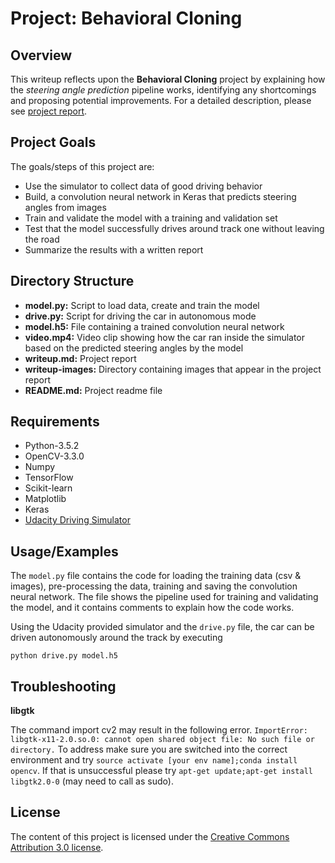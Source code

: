# Project: Behavioral Cloning
## Overview   
   
This writeup reflects upon the **Behavioral Cloning** project by explaining how the *steering angle prediction* pipeline works, identifying any shortcomings and proposing potential improvements. For a detailed description, please see [project report](https://github.com/wkhattak/Behavioural-Cloning/blob/master/writeup.md).


## Project Goals

The goals/steps of this project are:
* Use the simulator to collect data of good driving behavior
* Build, a convolution neural network in Keras that predicts steering angles from images
* Train and validate the model with a training and validation set
* Test that the model successfully drives around track one without leaving the road
* Summarize the results with a written report


## Directory Structure
* **model.py:** Script to load data, create and train the model
* **drive.py:** Script for driving the car in autonomous mode
* **model.h5:** File containing a trained convolution neural network
* **video.mp4:** Video clip showing how the car ran inside the simulator based on the predicted steering angles by the model
* **writeup.md:** Project report
* **writeup-images:** Directory containing images that appear in the project report
* **README.md:** Project readme file

## Requirements
* Python-3.5.2
* OpenCV-3.3.0
* Numpy
* TensorFlow
* Scikit-learn
* Matplotlib
* Keras
* [Udacity Driving Simulator](https://d17h27t6h515a5.cloudfront.net/topher/2017/February/58ae4419_windows-sim/windows-sim.zip)

## Usage/Examples
The `model.py` file contains the code for loading the training data (csv & images), pre-processing the data, training and saving the convolution neural network. The file shows the pipeline used for training and validating the model, and it contains comments to explain how the code works.

Using the Udacity provided simulator and the `drive.py` file, the car can be driven autonomously around the track by executing 
```
python drive.py model.h5
```

## Troubleshooting

**libgtk**

The command import cv2 may result in the following error. `ImportError: libgtk-x11-2.0.so.0: cannot open shared object file: No such file or directory.` To address make sure you are switched into the correct environment and try `source activate [your env name];conda install opencv`. If that is unsuccessful please try `apt-get update;apt-get install libgtk2.0-0` (may need to call as sudo).

## License
The content of this project is licensed under the [Creative Commons Attribution 3.0 license](https://creativecommons.org/licenses/by/3.0/us/deed.en_US).